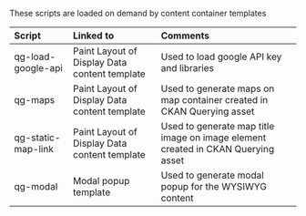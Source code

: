 These scripts are loaded on demand by content container templates

| Script        | Linked to           | Comments  |
|:------------- |:-------------| :-----|
| qg-load-google-api      |Paint Layout of Display Data content template  | Used to load google API key and libraries |
| qg-maps      | Paint Layout of Display Data content template      |   Used to generate maps on map container created in CKAN Querying asset  |
| qg-static-map-link      | Paint Layout of Display Data content template      |   Used to generate map title image on image element created in CKAN Querying asset  |
| qg-modal      |  Modal popup template      |   Used to generate modal popup for the WYSIWYG content  |
